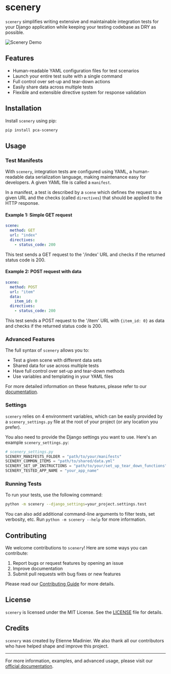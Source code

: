 <!-- # scenery



GIF ICI

## What it does

- human-readable config files.
- launch your tests with a single command line 
- full control over set-up and tear-down actions


## Installation

```bash
$ pip install pca-scenery
```

## Usage

### Tests manifests

With `scenery`, the integrations tests are configured using YAML, a human-readable data serialization language, making the maintenance easy for developpers. We call theses files  `manifests`.

In a manifest, a given test is described by a `scene` which describe the request on a given url and the checks that should be applied on the HTTP response, that we call `directives`.

```yaml
# The test will send a GET request on url '/index' and check the returned status code is 200.
scene: 
  method: GET
  url: "index"
  directives:
    - status_code: 200
```


```yaml
# The test will send a POST request on url "/item/0 and check the returned status code is 200.
scene: 
  method: POST
  url: "item"
  data: 
    item_id: 0 
  directives:
    - status_code: 200
```

The full syntax allows you to easily test of given scene with different data, store in one place all the data that should be shared accross tests, full control of `setUp` and `tearDown` methods, and more!

### Settings

`scenery` relies on 4 environment variables, easiliy provided by a `scenery_settings.py` file at the root of your project (or anywhere you prefer).

You additonaly provide the django settings you want to use and that's it!

### CLI

```bash
python -m scenery --django_settings=app.settings.local
```



## Contributing

## License

`scenery` was created by Etienne Madinier. It is licensed under the terms of the MIT license.

## Credits -->

# scenery

`scenery` simplifies writing extensive and maintainable integration tests for your Django application while keeping your testing codebase as DRY as possible.

![Scenery Demo](https://path/to/your/demo.gif)

## Features

- Human-readable YAML configuration files for test scenarios
- Launch your entire test suite with a single command
- Full control over set-up and tear-down actions
- Easily share data across multiple tests
- Flexible and extensible directive system for response validation

## Installation

Install `scenery` using pip:

```bash
pip install pca-scenery
```

## Usage

### Test Manifests

With `scenery`, integration tests are configured using YAML, a human-readable data serialization language, making maintenance easy for developers. A given YAML file is called a `manifest`.

In a manifest, a test is described by a `scene` which defines the request to a given URL and the checks (called `directives`) that should be applied to the HTTP response.

#### Example 1: Simple GET request

```yaml
scene:
  method: GET
  url: "index"
  directives:
    - status_code: 200
```

This test sends a GET request to the '/index' URL and checks if the returned status code is 200.

#### Example 2: POST request with data

```yaml
scene:
  method: POST
  url: "item"
  data:
    item_id: 0
  directives:
    - status_code: 200
```

This test sends a POST request to the '/item' URL with `{item_id: 0}` as data and checks if the returned status code is 200.

### Advanced Features

The full syntax of `scenery` allows you to:

- Test a given scene with different data sets
- Shared data for use across multiple tests
- Have full control over set-up and tear-down methods
- Use variables and templating in your YAML files
<!-- - Define custom directives for specialized checks -->

For more detailed information on these features, please refer to our [documentation](https://link-to-your-docs).

### Settings

`scenery` relies on 4 environment variables, which can be easily provided by a `scenery_settings.py` file at the root of your project (or any location you prefer).

You also need to provide the Django settings you want to use. Here's an example `scenery_settings.py`:

```python
# scenery_settings.py
SCENERY_MANIFESTS_FOLDER = "path/to/your/manifests"
SCENERY_COMMON_ITEMS = "path/to/shared/data.yml"
SCENERY_SET_UP_INSTRUCTIONS = "path/to/your/set_up_tear_down_functions"
SCENERY_TESTED_APP_NAME = "your_app_name"
```

### Running Tests

To run your tests, use the following command:

```bash
python -m scenery --django_settings=your_project.settings.test
```

You can also add additional command-line arguments to filter tests, set verbosity, etc. Run `python -m scenery --help` for more information.

## Contributing

We welcome contributions to `scenery`! Here are some ways you can contribute:

1. Report bugs or request features by opening an issue
2. Improve documentation
3. Submit pull requests with bug fixes or new features

Please read our [Contributing Guide](CONTRIBUTING.md) for more details.

## License

`scenery` is licensed under the MIT License. See the [LICENSE](LICENSE) file for details.

## Credits

`scenery` was created by Etienne Madinier. We also thank all our contributors who have helped shape and improve this project.

---

For more information, examples, and advanced usage, please visit our [official documentation](https://link-to-your-docs).